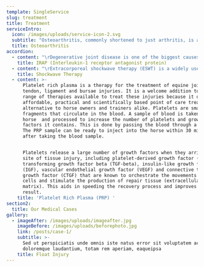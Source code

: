 ```yaml
---
template: SingleService
slug: treatment
title: Treatment
serviceIntro:
  icon: /images/uploads/service-icon-2.svg
  subtitle: "Osteoarthritis, commonly shortened to just arthritis, is a condition common to all species, including humans and horses. ‘Osteo-’ refers to bone, ‘arthro-’ refers to joints and ‘-itis’ means inflammation. Therefore, the term osteoarthritis means inflammation of bone and joints, which is exactly what the disease is. It is also known as degenerative joint disease, or DJD for short.\r\r\n\nOsteoarthritis is a very complex disease that affects a large proportion of the horse population. Young horses can be affected as well as older horses. A history of low-grade lameness, which the horse warms out of with exercise and is worse on cold mornings, is strongly suggestive of arthritis. A lameness examination, including nerve and joint blocks, followed by radiographs, confirms the diagnosis. Based upon the severity of the clinical signs, the severity of the changes on x-rays, and the use of the horse, the most appropriate treatment regime can be developed. Treatment will not reverse the changes present, but is aimed at reducing the rate of progression of the disease, rendering the joint pain-free, and prolonging the athletic career of the horse. The response to treatment can be a very individual horse-thing, so it can take some time to find what treatments and management work best for each individual horse. Arthritis can be a career-ending problem, but it is not often that a horse has to be euthanized for arthritis, they can usually be kept comfortable enough to live out their days in a paddock."
  title: Osteoarthritis
accordion:
  - content: "\rDegenerative joint disease is one of the biggest causes of poor performance and a decreased competitive lifespan in the horse. This is true for all types of equine athletes, from racehorses through to dressage and show horses. Both young and old horses can be affected by degenerative joint disease resulting in a loss of athletic ability and possible early retirement.\r\n\nJoint disease/ osteoarthritis is characterized by inflammation within a joint that sparks an inflammatory cascade resulting in the production of a large amount of inflammatory enzymes. Often the process of joint disease is characterized by an inflammation of the synovium (lining of the joint capsule) followed by the progressive destruction of articular cartilage. The development of joint disease can often progress un-noticed because the onset of lameness can be insidious. Often, it is not until an obvious lameness develops that the presence of degenerative joint disease is noticed.\r\n\nThe degree of the lameness when it is first reported can vary from mild to severe. The grading scale we use to quantify lameness runs from as scale of 0 to 10 with zero being a sound horse and 10 being a horse non-weight bearing on the limb in question."
    title: IRAP (Interleukin-1 receptor antagonist protein)
  - content: "\rExtracorporeal shockwave therapy (ESWT) is a widely used treatment for painful orthopaedic conditions in horses, dogs and humans. In humans it has been used for the treatment of gallstones, uroliths and burns. There are also recent, promising reports of its use as a novel treatment for burns in horses.\r\n\nExtracorporeal shockwaves are pressure waves that are generated outside the body which can travel through fluid and soft tissue. In equine practice, the main indications for use of shockwave therapy are for the treatment of insertional desmopathies and the stimulation of osteogenesis. A desmopathy is a disease of the ligaments, such as the suspensory ligament. When we refer to an insertional desmopathy, we are referring to an orthopaedic condition of the bone-ligament or bone-tendon interface."
    title: Shockwave Therapy
  - content: >-
      Platelet rich plasma is a therapy for the treatment of equine joint,
      tendon, ligament and bursae injuries. It is a welcome addition to the
      range of therapies available to treat these injuries because it offers an
      affordable, practical and scientifically based point of care treatment
      alternative to horse owners and trainers alike. Platelets are small cell
      fragments that circulate in the blood. A sample of blood is taken from the
      horse  and processed to increase the number of platelets and growth
      factors it contains. This is done by passing the blood through a filter. 
      The PRP sample can be ready to inject into the horse within 30 minutes
      after taking the blood sample. 


      Platelets release a large number of growth factors when they arrive at a
      site of tissue injury, including platelet-derived growth factor (PDGF),
      transforming growth factor beta (TGF-beta), insulin-like growth factors
      (IGF), vascular endothelial growth factor (VEGF) and connective tissue
      growth factor (CTGF) that are known to orchestrate the movements of other
      cells and stimulate the production of repair tissue (extracellular
      matrix). This aids in speeding the recovery process and improves the end
      result.
    title: 'Platelet Rich Plasma (PRP) '
section2:
  title: Our Medical Cases
gallery:
  - imageAfter: /images/uploads/imageafter.jpg
    imageBefore: /images/uploads/beforephoto.jpg
    link: /posts/case-1/
    subtitle: >-
      Sed ut perspiciatis unde omnis iste natus error sit voluptatem accusantium
      doloremque laudantium, totam rem aperiam, eaqueipsa
    title: Float Injury
---
```


